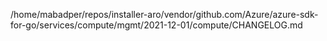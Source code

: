 /home/mabadper/repos/installer-aro/vendor/github.com/Azure/azure-sdk-for-go/services/compute/mgmt/2021-12-01/compute/CHANGELOG.md